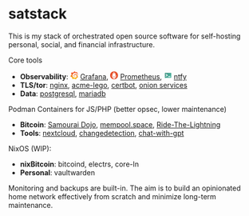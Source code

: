 # satstack

This is my stack of orchestrated open source software for self-hosting personal, social, and financial infrastructure.

Core tools

* __Observability__: <img src="docs/logos/grafana.svg" width="16" height="16"> [Grafana](https://grafana.com/), <img src="docs/logos/prometheus.svg" width="16" height="16"> [Prometheus](https://prometheus.io/), <img src="docs/logos/ntfy.svg" width="16" height="16"> [ntfy](https://ntfy.sh/)
* __TLS/tor__: [nginx](https://nginx.org/en/), [acme-lego](https://go-acme.github.io/lego/), [certbot](https://certbot.eff.org/), [onion services](ansible/playbooks/tor/README.md)
* __Data__: [postgresql](https://www.postgresql.org/), [mariadb](https://mariadb.org/)

Podman Containers for JS/PHP (better opsec, lower maintenance)

* __Bitcoin__: [Samourai Dojo](https://github.com/bleetube/ansible-role-samourai-dojo), [mempool.space](ansible/playbooks/containers/mempool/README.md), [Ride-The-Lightning](ansible/playbooks/containers/rtl/README.md)
* __Tools__: [nextcloud](ansible/playbooks/containers/nextcloud/README.md), [changedetection](ansible/playbooks/containers/changedetection/README.md), [chat-with-gpt](ansible/playbooks/containers/chat-with-gpt/README.md)

NixOS (WIP):

* __nixBitcoin__: bitcoind, electrs, core-ln
* __Personal__: vaultwarden

Monitoring and backups are built-in. The aim is to build an opinionated home network effectively from scratch and minimize long-term maintenance.
